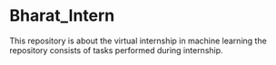# Bharat_Intern
This repository is about the virtual internship in machine learning
the repository consists of tasks performed during internship.
